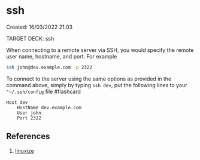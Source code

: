 # ssh 
Created: 16/03/2022 21:03 

TARGET DECK: ssh

When connecting to a remote server via SSH, you would specify the remote user name, hostname, and port. For example

```sh
ssh john@dev.example.com -p 2322
```

To connect to the server using the same options as provided in the command above, simply by typing `ssh dev`, put the following lines to your `"~/.ssh/config` file #flashcard 
```
Host dev
    HostName dev.example.com
    User john
    Port 2322
```



## References 
1. [linuxize](https://linuxize.com/post/using-the-ssh-config-file/)